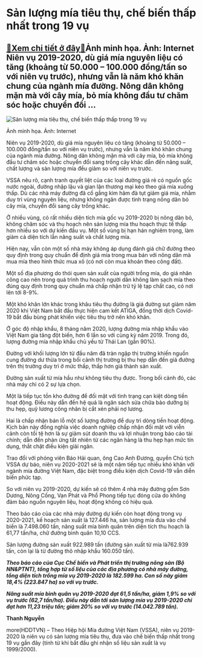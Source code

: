 Sản lượng mía tiêu thụ, chế biến thấp nhất trong 19 vụ
======================================================

[:gift:Xem chi tiết ở đây:gift:](https://hddtvn.com/san-luong-mia-tieu-thu-che-bien-thap-nhat-trong-19-vu/)Ảnh minh họa. Ảnh: Internet Niên vụ 2019-2020, dù giá mía nguyên liệu có tăng (khoảng từ 50.000 – 100.000 đồng/tấn so với niên vụ trước), nhưng vẫn là năm khó khăn chung của ngành mía đường. Nông dân không mặn mà với cây mía, bỏ mía không đầu tư chăm sóc hoặc chuyển đổi …
--------------------------------------------------------------------------------------------------------------------------------------------------------------------------------------------------------------------------------------------------------------------------------





![Sản lượng mía tiêu thụ, chế biến thấp thấp trong 19 vụ](https://haiquanonline.com.vn/stores/news_dataimages/hoannm/112019/21/15/in_article/4014_11-2332_mia.jpg?rt=20201019100401 "Sản lượng mía tiêu thụ, chế biến thấp thấp trong 19 vụ")


Ảnh minh họa. Ảnh: Internet



Niên vụ 2019-2020, dù giá mía nguyên liệu có tăng (khoảng từ 50.000 – 100.000 đồng/tấn so với niên vụ trước), nhưng vẫn là năm khó khăn chung của ngành mía đường. Nông dân không mặn mà với cây mía, bỏ mía không đầu tư chăm sóc hoặc chuyển đổi sang trồng cây khác dẫn đến năng suất, chất lượng và sản lượng mía đều giảm so với niên vụ trước.


VSSA nêu rõ, cạnh tranh quyết liệt của các loại đường giá rẻ có nguồn gốc nước ngoài, đường nhập lậu và gian lận thương mại kéo theo giá mía xuống thấp. Dù các nhà máy đường đã cố gắng kìm hãm đà tụt giảm giá mía, nhằm duy trì vùng nguyên liệu, nhưng không ngăn được tình trạng nông dân bỏ cây mía, chuyển đổi sang cây trồng khác.


Ở nhiều vùng, có rất nhiều diện tích mía gốc vụ 2019-2020 bị nông dân bỏ, không chăm sóc và thu hoạch nên sản lượng mía thu hoạch thực tế thấp hơn nhiều so với dự kiến đầu vụ. Một số vùng bị hạn hán nghiêm trọng, làm giảm cả diện tích lẫn năng suất và chất lượng mía.


Hiện nay, vẫn còn một số nhà máy không áp dụng đánh giá chữ đường theo quy định trong quy chuẩn để định giá mía trong mua bán với nông dân mà mua mía theo hình thức mua xô (có nơi còn mua khoán theo công đất).


Một số địa phương do thói quen sản xuất của người trồng mía, do giá nhân công cao nên trong quá trình thu hoạch người dân không làm sạch mía theo đúng quy định trong quy chuẩn mà chấp nhận trừ tỷ lệ tạp chất cao, có nơi lên tới 8-9%.


Một khó khăn lớn khác trong khâu tiêu thụ đường là giá đường sụt giảm năm 2020 khi Việt Nam bắt đầu thực hiện cam kết ATIGA, đồng thời dịch Covid-19 bắt đầu bùng phát khiến việc tiêu thụ trở nên khó khăn.


Ở góc độ nhập khẩu, 8 tháng năm 2020, lượng đường mía nhập khẩu vào Việt Nam gia tăng đột biến, hơn 6 lần so với cùng kỳ năm 2019. Trong đó, lượng đường mía nhập khẩu chủ yếu từ Thái Lan (gần 90%).


Đường với khối lượng lớn từ đầu năm đã tràn ngập thị trường khiến nguồn cung đường dư thừa trong bối cảnh thị trường bị thu hẹp dẫn đến giá đường trên thị trường duy trì ở mức thấp, thấp hơn giá thành sản xuất.


Đường sản xuất từ mía hầu như không tiêu thụ được. Trong bối cảnh đó, các nhà máy chỉ có 2 sự lựa chọn.


Một là tiếp tục tồn kho đường để đối mặt với tình trạng cạn kiệt dòng tiền hoạt động. Điều này dẫn đến hệ quả là ngân sách sửa chữa bảo dưỡng bị thu hẹp, quỹ lương công nhân bị cắt xén phải nợ lương.


Hai là chấp nhận bán lỗ một số lượng đường để duy trì dòng tiền hoạt động. Kịch bản này đồng nghĩa việc doanh nghiệp chấp nhận đối mặt với viễn cảnh còn tồi tệ hơn là sự giảm sút doanh thu và lợi nhuận trong báo cáo tài chính; dẫn đến phản ứng tất nhiên từ các ngân hàng là thu hẹp hạn mức tín dụng, thắt chặt điều kiện giải ngân.


Trao đổi với phóng viên Báo Hải quan, ông Cao Anh Đương, quyền Chủ tịch VSSA dự báo, niên vụ 2020-2021 sẽ là một năm tiếp tục nhiều khó khăn với ngành mía đường Việt Nam, đặc biệt trong điều kiện dịch Covid-19 vẫn diễn biến phức tạp.


So với niên vụ 2019-2020, dự kiến sẽ có thêm 4 nhà máy đường gồm Sơn Dương, Nông Cống, Vạn Phát và Phổ Phong tiếp tục đóng cửa do không đảm bảo nguồn nguyên liệu, hoạt động không có hiệu quả.


Theo báo cáo của các nhà máy đường dự kiến còn hoạt động trong vụ 2020-2021, kế hoạch sản xuất là 127.446 ha, sản lượng mía đưa vào chế biến là 7.498.060 tấn, năng suất mía bình quân trên diện tích thu hoạch là 61,77 tấn/ha, chữ đường bình quân 10,10 CCS.


Sản lượng đường sản xuất 922.989 tấn (đường sản xuất từ mía là762.939 tấn, còn lại là từ đường thô nhập khẩu 160.050 tấn).






***Theo báo cáo của Cục Chế biến và Phát triển thị trường nông sản (Bộ NN&PTNT), tổng hợp từ số liệu của các địa phương có nhà máy đường, tổng diện tích trồng mía vụ 2019-2020 là 182.599 ha. Con số này giảm 18,4% (223.847 ha) so với vụ trước.***


***Năng suất mía bình quân vụ 2019-2020 đạt 61,5 tấn/ha, giảm 1,9% so với vụ trước (62,7 tấn/ha). Điều này dẫn tới sản lượng mía vụ 2019-2020 chỉ đạt hơn 11,23 triệu tấn; giảm 20% so với vụ trước (14.042.789 tấn).***







**Thanh Nguyễn**



more(HDDTVN) – Theo Hiệp hội Mía đường Việt Nam (VSSA), niên vụ 2019-2020 là niên vụ có sản lượng mía tiêu thụ, đưa vào chế biến thấp nhất trong 19 vụ gần đây (tính từ khi bắt đầu ghi nhận số liệu sản xuất là vụ 1999/2000).

